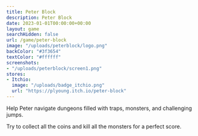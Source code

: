 ```yaml
---
title: Peter Block
description: Peter Block
date: 2023-01-01T00:00:00+00:00
layout: game
searchHidden: false
url: /game/peter-block
image: "/uploads/peterblock/logo.png"
backColor: "#3f3654"
textColor: "#ffffff"
screenshots: 
- "/uploads/peterblock/screen1.png"
stores:
- Itchio:
  image: "/uploads/badge_itchio.png"
  url: "https://plyoung.itch.io/peter-block"
---
```


Help Peter navigate dungeons filled with traps, monsters, and challenging jumps.

Try to collect all the coins and kill all the monsters for a perfect score.


